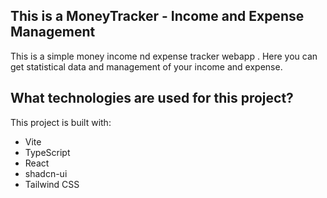 ## This is a MoneyTracker - Income and Expense Management

This is a simple money income nd expense tracker webapp . Here you can get statistical data and management of your income and expense.

## What technologies are used for this project?

This project is built with:

- Vite
- TypeScript
- React
- shadcn-ui
- Tailwind CSS
